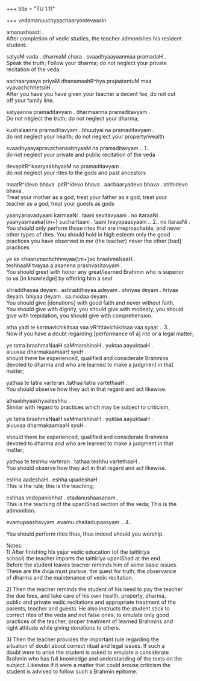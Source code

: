 +++
title = "TU 1.11"

+++
vedamanuuchyaachaaryontevaasin

amanushaasti .  
After completion of vedic studies, the teacher admonishes his resident
student:

satyaM vada . dharmaM chara . svaadhyaayaanmaa pramadaH .  
Speak the truth; Follow your dharma; do not neglect your private  
recitation of the veda.

aachaaryaaya priyaM dhanamaahR^itya prajaatantuM maa vyavachchhetsiiH
.  
After you have you have given your teacher a decent fee, do not cut  
off your family line.

satyaanna pramaditavyam . dharmaanna pramaditavyam .  
Do not neglect the truth; do not neglect your dharma;

kushalaanna pramaditavyam . bhuutyai na pramaditavyam .  
do not neglect your health; do not neglect your property/wealth

svaadhyaayapravachanaabhyaaM na pramaditavyam .. 1..  
do not neglect your private and public recitation of the veda

devapitR^ikaaryaabhyaaM na pramaditavyam .  
do not neglect your rites to the gods and past ancestors

maatR^idevo bhava .pitR^idevo bhava . aachaaryadevo bhava . atithidevo
bhava .  
Treat your mother as a god; treat your father as a god; treat your  
teacher as a god; treat your guests as gods

yaanyanavadyaani karmaaNi . taani sevitavyaani . no itaraaNi .  
yaanyasmaaka{\\m+} sucharitaani . taani tvayopaasyaani .. 2.. no
itaraaNi .  
You should only perform those rites that are irreproachable, and never  
other types of rites. You should hold in high esteem only the good  
practices you have observed in me (the teacher) never the other
\[bad\]  
practices

ye ke chaarumachchhreyaa{\\m+}so braahmaNaaH .  
teshhaaM tvayaa.a.asanena prashvasitavyam .  
You should greet with honor any great/learned Brahmin who is superior  
to us \[in knowledge\] by offering him a seat

shraddhayaa deyam . ashraddhayaa.adeyam . shriyaa deyam . hriyaa deyam.
bhiyaa deyam . sa.nvidaa deyam .  
You should give \[donations\] with good faith and never without faith.  
You should give with dignity, you should give with modesty, you should  
give with trepidation, you should give with comprehension.

atha yadi te karmavichikitsaa vaa vR^ittavichikitsaa vaa syaat .. 3..  
Now if you have a doubt regarding \[performance of a\] rite or a legal
matter;

ye tatra braahmaNaaH saMmarshinaH . yuktaa aayuktaaH .  
aluuxaa dharmakaamaaH syuH .  
should there be experienced, qualified and considerate Brahmins  
devoted to dharma and who are learned to make a judgment in that  
matter;

yathaa te tatra varteran .tathaa tatra vartethaaH .  
You should observe how they act in that regard and act likewise.

athaabhyaakhyaateshhu .  
Similar with regard to practices which may be subject to criticism,

ye tatra braahmaNaaH saMmarshinaH . yuktaa aayuktaaH .  
aluuxaa dharmakaamaaH syuH .

should there be experienced, qualified and considerate Brahmins  
devoted to dharma and who are learned to make a judgment in that  
matter;

yathaa te teshhu varteran . tathaa teshhu vartethaaH .  
You should observe how they act in that regard and act likewise.

eshha aadeshaH . eshha upadeshaH .  
This is the rule; this is the teaching;  
  
eshhaa vedopanishhat . etadanushaasanam .  
This is the teaching of the upaniShad section of the veda; This is the  
admonition.

evamupaasitavyam .evamu chaitadupaasyam .. 4..

You should perform rites thus, thus indeed should you worship.

Notes:  
1\) After finishing his yajur vedic education (of the taittirIya  
school) the teacher imparts the taittirIya upaniShad at the end.  
Before the student leaves teacher reminds him of some basic issues.  
These are the dvija must pursue: the quest for truth; the observance  
of dharma and the maintenance of vedic recitation.

2\) Then the teacher reminds the student of his need to pay the
teacher  
the due fees, and take care of his own health, property, dharma,  
public and private vedic recitations and appropriate treatment of the  
parents, teacher and guests. He also instructs the student stick to  
correct rites of the veda and not false ones, to emulate only good  
practices of the teacher, proper treatment of learned Brahmins and  
right attitude while giving donations to others.

3\) Then the teacher provides the important rule regarding the  
situation of doubt about correct ritual and legal issues. If such a  
doubt were to arise the student is asked to emulate a considerate  
Brahmin who has full knowledge and understanding of the texts on the  
subject. Likewise if it were a matter that could arouse criticism the  
student is advised to follow such a Brahmin epitome.
